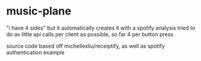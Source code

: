 # music-plane
"i have 4 sides" but it automatically creates it with a spotify analysis
tried to do as little api calls per client as possible, so far 4 per button press

source code based off michellexliu/receiptify, as well as spotify authentication example
